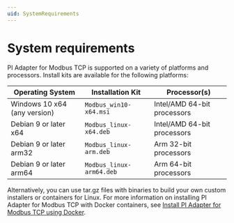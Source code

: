 ```yaml
---
uid: SystemRequirements
---
```


# System requirements

PI Adapter for Modbus TCP is supported on a variety of platforms and processors. Install kits are available for the following platforms:

| Operating System | Installation Kit | Processor(s) |
|-------------------|----------------------------------|-------------|
| Windows 10 x64 (any version)| `Modbus_win10-x64.msi`     | Intel/AMD 64-bit processors |
| Debian 9 or later x64 | `Modbus_linux-x64.deb`     | Intel/AMD 64-bit processors |
| Debian 9 or later arm32 | `Modbus_linux-arm.deb`  | Arm 32-bit processors |
| Debian 9 or later arm64 | `Modbus_linux-arm64.deb`  | Arm 64-bit processors |

Alternatively, you can use tar.gz files with binaries to build your own custom installers or containers for Linux. For more information on installing PI Adapter for Modbus TCP with Docker containers, see [Install PI Adapter for Modbus TCP using Docker](xref:InstallPIAdapterForModbusTCPUsingDocker).
